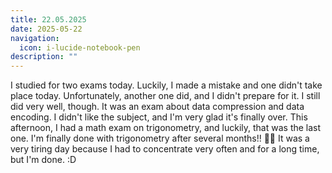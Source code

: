 ```yaml
---
title: 22.05.2025
date: 2025-05-22
navigation:
  icon: i-lucide-notebook-pen
description: ""
---
```


I studied for two exams today. Luckily, I made a mistake and one didn't take place today. Unfortunately, another one did, and I didn't prepare for it. I still did very well, though. It was an exam about data compression and data encoding. I didn't like the subject, and I'm very glad it's finally over. This afternoon, I had a math exam on trigonometry, and luckily, that was the last one. I'm finally done with trigonometry after several months!! 🎉🥳 It was a very tiring day because I had to concentrate very often and for a long time, but I'm done. :D

